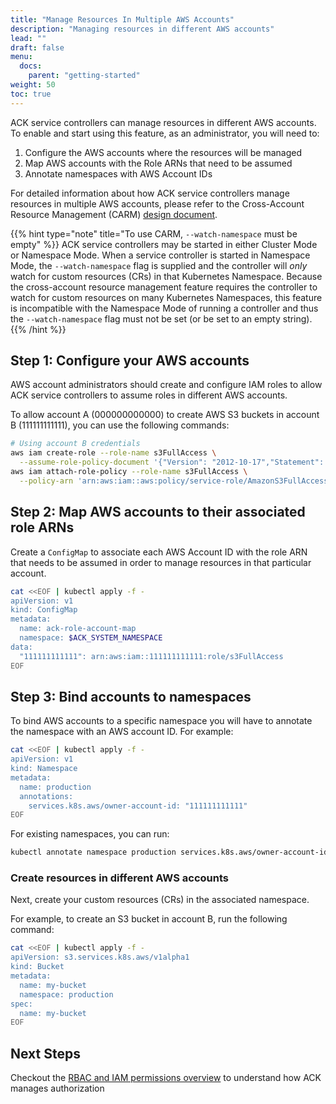 ```yaml
---
title: "Manage Resources In Multiple AWS Accounts"
description: "Managing resources in different AWS accounts"
lead: ""
draft: false
menu:
  docs:
    parent: "getting-started"
weight: 50
toc: true
---
```


ACK service controllers can manage resources in different AWS accounts. To enable and start using this feature, as an administrator, you will need to:

  1. Configure the AWS accounts where the resources will be managed
  2. Map AWS accounts with the Role ARNs that need to be assumed
  3. Annotate namespaces with AWS Account IDs

For detailed information about how ACK service controllers manage resources in multiple AWS accounts, please refer to the Cross-Account Resource Management (CARM) [design document](https://github.com/aws-controllers-k8s/community/blob/main/docs/design/proposals/carm/cross-account-resource-management.md).

{{% hint type="note" title="To use CARM, `--watch-namespace` must be empty" %}}
ACK service controllers may be started in either Cluster Mode or Namespace Mode. When a service controller is started in Namespace Mode, the `--watch-namespace` flag is supplied and the controller will *only* watch for custom resources (CRs) in that Kubernetes Namespace. Because the cross-account resource management feature requires the controller to watch for custom resources on many Kubernetes Namespaces, this feature is incompatible with the Namespace Mode of running a controller and thus the `--watch-namespace` flag must not be set (or be set to an empty string).
{{% /hint %}}

## Step 1: Configure your AWS accounts

AWS account administrators should create and configure IAM roles to allow ACK service controllers to assume roles in different AWS accounts.

To allow account A (000000000000) to create AWS S3 buckets in account B (111111111111), you can use the following commands:
```bash
# Using account B credentials
aws iam create-role --role-name s3FullAccess \
  --assume-role-policy-document '{"Version": "2012-10-17","Statement": [{ "Effect": "Allow", "Principal": {"AWS": "arn:aws:iam::000000000000:role/roleA-production"}, "Action": "sts:AssumeRole"}]}'
aws iam attach-role-policy --role-name s3FullAccess \
  --policy-arn 'arn:aws:iam::aws:policy/service-role/AmazonS3FullAccess'
```

## Step 2: Map AWS accounts to their associated role ARNs

Create a `ConfigMap` to associate each AWS Account ID with the role ARN that needs to be assumed in order to manage resources in that particular account.

```bash
cat <<EOF | kubectl apply -f -
apiVersion: v1
kind: ConfigMap
metadata:
  name: ack-role-account-map
  namespace: $ACK_SYSTEM_NAMESPACE
data:
  "111111111111": arn:aws:iam::111111111111:role/s3FullAccess
EOF
```

## Step 3: Bind accounts to namespaces

To bind AWS accounts to a specific namespace you will have to annotate the namespace with an AWS account ID. For example:
```bash
cat <<EOF | kubectl apply -f -
apiVersion: v1
kind: Namespace
metadata:
  name: production
  annotations:
    services.k8s.aws/owner-account-id: "111111111111"
EOF
```

For existing namespaces, you can run:
```bash
kubectl annotate namespace production services.k8s.aws/owner-account-id=111111111111
```

### Create resources in different AWS accounts

Next, create your custom resources (CRs) in the associated namespace.

For example, to create an S3 bucket in account B, run the following command:
```bash
cat <<EOF | kubectl apply -f -
apiVersion: s3.services.k8s.aws/v1alpha1
kind: Bucket
metadata:
  name: my-bucket
  namespace: production
spec:
  name: my-bucket
EOF
```

## Next Steps
Checkout the [RBAC and IAM permissions overview](../authorization) to understand how ACK manages authorization
